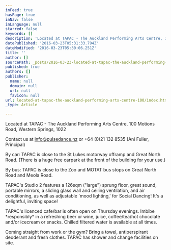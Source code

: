 ```yaml
---
inFeed: true
hasPage: true
inNav: false
inLanguage: null
starred: false
keywords: []
description: 'Located at TAPAC - The Auckland Performing Arts Centre, 100 Motions Road, Western Springs, 1022'
datePublished: '2016-03-23T05:31:33.794Z'
dateModified: '2016-03-23T05:30:06.251Z'
title: ''
author: []
sourcePath: _posts/2016-03-23-located-at-tapac-the-auckland-performing-arts-centre-100.md
published: true
authors: []
publisher:
  name: null
  domain: null
  url: null
  favicon: null
url: located-at-tapac-the-auckland-performing-arts-centre-100/index.html
_type: Article

---
```

Located at TAPAC - The Auckland Performing Arts Centre, 100 Motions Road, Western Springs, 1022

Contact us at info@pulsedance.nz or +64 (0)21 132 8535 (Ani Fuller, Principal)

By car: TAPAC is close to the St Lukes motorway offramp and Great North Road. (There is a huge free carpark at the front of the building for your use.)

By bus: TAPAC is close to the Zoo and MOTAT bus stops on Great North Road and Meola Road.

TAPAC's Studio 2 features a 126sqm ("large") sprung floor, great sound, portable mirrors, a sliding glass wall and ceiling ventilation, and air conditioning, as well as adjustable 'mood lighting,' for Social Dancing! It's a delightful, inviting space!

TAPAC's licenced cafe/bar is often open on Thursday evenings. Imbibe \*responsibly\* in a refreshing beer or wine, juice, coffee/tea/hot chocolate and/or icecream or snacks. Chilled filtered water is available at all times.

Coming straight from work or the gym? Bring a towel, antiperspirant deoderant and fresh clothes. TAPAC has shower and change facilities on site.